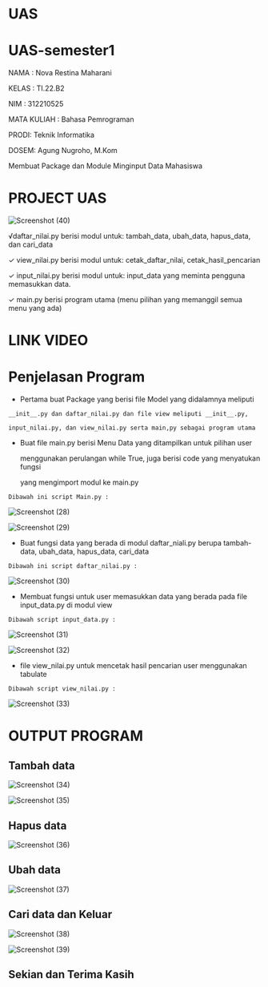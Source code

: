 # UAS

# UAS-semester1

NAMA  : Nova Restina Maharani

KELAS : TI.22.B2

NIM   : 312210525

MATA KULIAH : Bahasa Pemrograman

PRODI: Teknik Informatika

DOSEM: Agung Nugroho, M.Kom

Membuat Package dan Module Minginput Data Mahasiswa

# PROJECT UAS

![Screenshot (40)](https://user-images.githubusercontent.com/115637858/211167763-27584db5-faf1-4538-8601-62b47eaf811c.png)


√daftar_nilai.py berisi modul untuk:
tambah_data, ubah_data, hapus_data, dan cari_data

✓ view_nilai.py berisi modul untuk:
cetak_daftar_nilai, cetak_hasil_pencarian

✓ input_nilai.py berisi modul untuk:
input_data yang meminta pengguna memasukkan data.

✓ main.py berisi program utama (menu pilihan yang memanggil semua menu yang ada)

# LINK VIDEO 



# Penjelasan Program

   - Pertama buat Package yang berisi file  Model yang didalamnya meliputi 
    
    __init__.py dan daftar_nilai.py dan file view meliputi __init__.py, 
    
    input_nilai.py, dan view_nilai.py serta main,py sebagai program utama

   - Buat file main.py berisi Menu Data yang ditampilkan untuk pilihan user
    
     menggunakan perulangan while True, juga berisi code yang menyatukan fungsi 
     
     yang mengimport modul ke main.py


    Dibawah ini script Main.py :

   ![Screenshot (28)](https://user-images.githubusercontent.com/115637858/211178012-d63c3a7d-f2a7-4cee-8f56-ebb54ebee1e0.png)

   ![Screenshot (29)](https://user-images.githubusercontent.com/115637858/211178056-498b140b-f202-4981-bccd-fd8067fa37bf.png)
   
   - Buat fungsi data yang berada di modul daftar_niali.py berupa tambah-data, ubah_data, hapus_data, cari_data

    Dibawah ini script daftar_nilai.py :
    
   ![Screenshot (30)](https://user-images.githubusercontent.com/115479946/211178472-83a86efe-7c63-4a3d-8669-fde26e4ec6b0.png)
   
   - Membuat fungsi untuk user memasukkan data yang berada pada file input_data.py di modul view

    Dibawah script input_data.py :
    
   ![Screenshot (31)](https://user-images.githubusercontent.com/115637858/211178557-35ef0ecc-8132-44bd-99be-25fd76dd12b0.png)
   
   ![Screenshot (32)](https://user-images.githubusercontent.com/115637858/211178647-f056f8a9-04a1-4f0d-9816-ef276cd29bf1.png)
   
   - file view_nilai.py untuk mencetak hasil pencarian user menggunakan tabulate 

    Dibawah script view_nilai.py :
   
   ![Screenshot (33)](https://user-images.githubusercontent.com/115637858/211178787-43b6db6a-749e-447f-95c9-e91e8c7a78d4.png)
   
   # OUTPUT PROGRAM
   
   ## Tambah data
   
   ![Screenshot (34)](https://user-images.githubusercontent.com/115637858/211178897-22ec1666-e057-4008-bf51-65547608c333.png)

   ![Screenshot (35)](https://user-images.githubusercontent.com/115637858/211178918-67ddb2d5-70c9-4c11-b6bf-2142db3fda27.png)
   
   ## Hapus data
   
   ![Screenshot (36)](https://user-images.githubusercontent.com/115637858/211178993-5bd2633e-8944-4238-a385-3790b0179bd2.png)
   
   ## Ubah data

   ![Screenshot (37)](https://user-images.githubusercontent.com/115637858/211179114-6272442b-61b0-4f63-af97-bb62e33f7ae0.png)

    
   ## Cari data dan Keluar

   ![Screenshot (38)](https://user-images.githubusercontent.com/115637858/211179373-be76aed7-5d41-44bc-bedd-63b017cb941e.png)
   
   ![Screenshot (39)](https://user-images.githubusercontent.com/115637858/211179415-4247cfda-1e01-478a-b72e-30cf77e98af6.png)


    
   ## Sekian dan Terima Kasih







